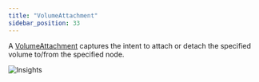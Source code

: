 ```yaml
---
title: "VolumeAttachment"
sidebar_position: 33
---
```


A [VolumeAttachment](https://kubernetes.io/docs/reference/kubernetes-api/config-and-storage-resources/volume-attachment-v1/) captures the intent to attach or detach the specified volume to/from the specified node.

![Insights](/img/resource-view/storage-volumeattachment.png)
